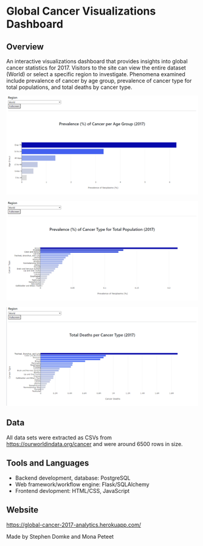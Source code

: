 # Global Cancer Visualizations Dashboard

## Overview
An interactive visualizations dashboard that provides insights into global cancer statistics for 2017. Visitors to the site can view the entire dataset (World) or select a specific region to investigate. Phenomena examined include prevalence of cancer by age group, prevalence of cancer type for total populations, and total deaths by cancer type.

![age](Images/age.png)

![population](Images/population.png)

![type](Images/type.png)

## Data
All data sets were extracted as CSVs from https://ourworldindata.org/cancer and were around 6500 rows in size.  

## Tools and Languages
- Backend development, database: PostgreSQL
- Web framework/workflow engine: Flask/SQLAlchemy
- Frontend devlopment: HTML/CSS, JavaScript

## Website
https://global-cancer-2017-analytics.herokuapp.com/

Made by Stephen Domke and Mona Peteet
